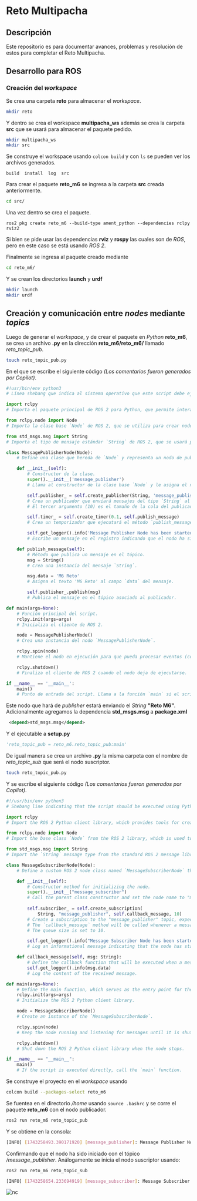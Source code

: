 # Reto Multipacha

## Descripción
Este repositorio es para documentar avances, problemas y resolución de estos para completar el Reto Multipacha.

## Desarrollo para ROS
### Creación del *workspace*
Se crea una carpeta **reto** para almacenar el *workspace*.
```bash
mkdir reto
```
Y dentro se crea el workspace **multipacha_ws** además se crea la carpeta **src** que se usará para almacenar el paquete pedido.
```bash
mkdir multipacha_ws
mkdir src
```
Se construye el workspace usando `colcon build`
y con `ls` se pueden ver los archivos generados.
```
build  install  log  src
``` 
Para crear el paquete **reto_m6** se ingresa a la carpeta **src** creada anteriormente.
```bash
cd src/
```
Una vez dentro se crea el paquete.
```
ros2 pkg create reto_m6 --build-type ament_python --dependencies rclpy rviz2
```
Si bien se pide usar las dependencias **rviz** y **rospy**  las cuales son de *ROS*, pero en este caso se está usando *ROS 2*.

Finalmente se ingresa al paquete creado mediante
```bash
cd reto_m6/
```
Y se crean los directorios **launch** y **urdf**
```bash
mkdir launch
mkdir urdf
```
## Creación y comunicación entre *nodes* mediante *topics*
Luego de generar el *workspace*, y de crear el paquete en *Python* **reto_m6**, se crea un archivo **.py** en la dirección **reto_m6/reto_m6/** llamado *reto_topic_pub*.
  ```bash
touch reto_topic_pub.py
```
En el que se escribe el siguiente código *(Los comentarios fueron generados por Copilot)*.
```python
#!usr/bin/env python3
# Línea shebang que indica al sistema operativo que este script debe ejecutarse con Python 3.

import rclpy
# Importa el paquete principal de ROS 2 para Python, que permite interactuar con el sistema ROS 2.

from rclpy.node import Node
# Importa la clase base `Node` de ROS 2, que se utiliza para crear nodos.

from std_msgs.msg import String
# Importa el tipo de mensaje estándar `String` de ROS 2, que se usará para publicar mensajes de texto.

class MessagePublisherNode(Node):
    # Define una clase que hereda de `Node` y representa un nodo de publicación de mensajes.

    def __init__(self):
        # Constructor de la clase.
        super().__init__('message_publisher')
        # Llama al constructor de la clase base `Node` y le asigna el nombre 'message_publisher'.

        self.publisher_ = self.create_publisher(String, 'message_publisher', 10)
        # Crea un publicador que enviará mensajes del tipo `String` al tópico 'message_publisher'.
        # El tercer argumento (10) es el tamaño de la cola del publicador.

        self.timer_ = self.create_timer(0.1, self.publish_message)
        # Crea un temporizador que ejecutará el método `publish_message` cada 0.1 segundos.

        self.get_logger().info('Message Publisher Node has been started.')
        # Escribe un mensaje en el registro indicando que el nodo ha sido iniciado.

    def publish_message(self):
        # Método que publica un mensaje en el tópico.
        msg = String()
        # Crea una instancia del mensaje `String`.

        msg.data = 'M6 Reto'
        # Asigna el texto 'M6 Reto' al campo `data` del mensaje.

        self.publisher_.publish(msg)
        # Publica el mensaje en el tópico asociado al publicador.

def main(args=None):
    # Función principal del script.
    rclpy.init(args=args)
    # Inicializa el cliente de ROS 2.

    node = MessagePublisherNode()
    # Crea una instancia del nodo `MessagePublisherNode`.

    rclpy.spin(node)
    # Mantiene el nodo en ejecución para que pueda procesar eventos (como el temporizador).

    rclpy.shutdown()
    # Finaliza el cliente de ROS 2 cuando el nodo deja de ejecutarse.

if __name__ == '__main__':
    main()
    # Punto de entrada del script. Llama a la función `main` si el script se ejecuta directamente.
```
Este nodo que hará de *publisher* estará enviando el *String* **"Reto M6"**. Adicionalmente agregamos la dependencia **std_msgs.msg** a **package.xml**
```xml
 <depend>std_msgs.msg</depend>
```
Y el ejecutable a **setup.py**
```python
'reto_topic_pub = reto_m6.reto_topic_pub:main'
```
De igual manera se crea un archivo **.py** la misma carpeta con el nombre de *reto_topic_sub* que será el nodo suscriptor.
  ```bash
touch reto_topic_pub.py
```
Y se escribe el siguiente código *(Los comentarios fueron generados por Copilot)*.
```python
#!/usr/bin/env python3
# Shebang line indicating that the script should be executed using Python 3.

import rclpy
# Import the ROS 2 Python client library, which provides tools for creating nodes and interacting with the ROS 2 system.

from rclpy.node import Node
# Import the base class `Node` from the ROS 2 library, which is used to create custom nodes.

from std_msgs.msg import String
# Import the `String` message type from the standard ROS 2 message library.

class MessageSubscriberNode(Node):
    # Define a custom ROS 2 node class named `MessageSubscriberNode` that inherits from `Node`.

    def __init__(self):
        # Constructor method for initializing the node.
        super().__init__("message_subscriber")
        # Call the parent class constructor and set the node name to "message_subscriber".
        
        self.subscriber_ = self.create_subscription(
            String, "message_publisher", self.callback_message, 10)
        # Create a subscription to the "message_publisher" topic, expecting messages of type `String`.
        # The `callback_message` method will be called whenever a message is received.
        # The queue size is set to 10.

        self.get_logger().info("Message Subscriber Node has been started.")
        # Log an informational message indicating that the node has started.

    def callback_message(self, msg: String):
        # Define the callback function that will be executed when a message is received.
        self.get_logger().info(msg.data)
        # Log the content of the received message.

def main(args=None):
    # Define the main function, which serves as the entry point for the script.
    rclpy.init(args=args)
    # Initialize the ROS 2 Python client library.

    node = MessageSubscriberNode()
    # Create an instance of the `MessageSubscriberNode`.

    rclpy.spin(node)
    # Keep the node running and listening for messages until it is shut down.

    rclpy.shutdown()
    # Shut down the ROS 2 Python client library when the node stops.

if __name__ == "__main__":
    main()
    # If the script is executed directly, call the `main` function.
```
Se construye el proyecto en el *workspace* usando 
```bash
colcon build --packages-select reto_m6
```
Se fuentea en el directorio */home* usando `source .bashrc` y se corre el paquete **reto_m6** con el nodo publicador.
```bash
ros2 run reto_m6 reto_topic_pub
```
Y se obtiene en la consola:
```bash
[INFO] [1743258493.390171920] [message_publisher]: Message Publisher Node has been started.
```
Confirmando que el nodo ha sido iniciado con el tópico */message_publisher*. Análogamente se inicia el nodo suscriptor usando:
```bash
ros2 run reto_m6 reto_topic_sub
```
```bash
[INFO] [1743258654.233694919] [message_subscriber]: Message Subscriber Node has been started.
```
![nc](images/nodes_communication.png)

